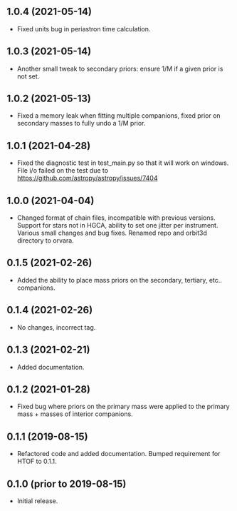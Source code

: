 1.0.4 (2021-05-14)
------------------
- Fixed units bug in periastron time calculation.

1.0.3 (2021-05-14)
------------------
- Another small tweak to secondary priors: ensure 1/M if a given prior is not set.

1.0.2 (2021-05-13)
------------------
- Fixed a memory leak when fitting multiple companions, fixed prior on secondary masses to fully undo a 1/M prior.

1.0.1 (2021-04-28)
------------------
- Fixed the diagnostic test in test_main.py so that it will work on windows. File i/o failed on the
test due to https://github.com/astropy/astropy/issues/7404 

1.0.0 (2021-04-04)
------------------
- Changed format of chain files, incompatible with previous versions.  Support for stars not in HGCA, ability to set one jitter per instrument.  Various small changes and bug fixes.  Renamed repo and orbit3d directory to orvara.

0.1.5 (2021-02-26)
------------------
- Added the ability to place mass priors on the secondary, tertiary, etc.. companions.

0.1.4 (2021-02-26)
------------------
- No changes, incorrect tag.

0.1.3 (2021-02-21)
------------------
- Added documentation.

0.1.2 (2021-01-28)
------------------
- Fixed bug where priors on the primary mass were applied to the primary mass + masses of interior companions.

0.1.1 (2019-08-15)
------------------
- Refactored code and added documentation. Bumped requirement
for HTOF to 0.1.1.

0.1.0 (prior to 2019-08-15)
---------------------------
- Initial release.
